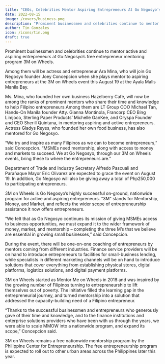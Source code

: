 ```yaml
---
title: "CEOs, Celebrities Mentor Aspiring Entrepreneurs At Go Negosyo’s 3m On Wheels"
date: 2022-08-15
image: /covers/business.png
description: "Prominent businessmen and celebrities continue to mentor active and aspiring entrepreneurs at Go Negosyo’s free entrepreneur mentoring program 3M on Wheels"
author: Tin Gonzales
icon: /icons/tin.png
draft: true
---
```




Prominent businessmen and celebrities continue to mentor active and aspiring entrepreneurs at Go Negosyo’s free entrepreneur mentoring program 3M on Wheels. 

Among them will be actress and entrepreneur Ara Mina, who will join Go Negosyo founder Joey Concepcion when she plays mentor to aspiring entrepreneurs at the 3M on Wheels event this August 19 at the Ayala Malls Manila Bay.
 
Ms. Mina, who founded her own business Hazelberry Café, will now be among the ranks of prominent mentors who share their time and knowledge to help Filipino entrepreneurs.Among them are LT Group COO Michael Tan, Hands-On Manila founder Atty. Gianna Montinola, Francorp CEO Bing Limjoco, Sterling Paper Products’ Michelle GanKee, and Oryspa Founder and CEO Sherill Quintana, in mentoring aspiring and active entrepreneurs. Actress Gladys Reyes, who founded her own food business, has also mentored for Go Negosyo.
 
“We try and inspire as many Filipinos as we can to become entrepreneurs,” said Concepcion. “MSMEs need mentorship, along with access to money and markets to succeed. We at Go Negosyo, through our 3M on Wheels events, bring these to where the entrepreneurs are.”
 
Department of Trade and Industry Secretary Alfredo Pascuali and Parañaque Mayor Eric Olivarez are expected to grace the event on August 19. In addition, Go Negosyo will also be giving away a total of Php250,000 to participating entrepreneurs.
 
3M on Wheels is Go Negosyo’s highly successful on-ground, nationwide  program for active and aspiring entrepreneurs. “3M” stands for Mentorship, Money, and Market, and reflects the wider scope of entrepreneurship assistance  it now offers  entrepreneurs.
 
“We felt that as Go Negosyo continues its mission of giving MSMEs access to business opportunities, we must expand it to the wider framework of money, market, and mentorship – completing the three M’s that we believe are essential in growing small businesses,” said Concepcion.
 
During the event, there will be one-on-one coaching of entrepreneurs by mentors coming from different industries. Finance service providers will be on hand to introduce entrepreneurs to facilities for small-business lending, while specialists in different marketing channels will be on hand to introduce solutions that cover everything from establishing physical stores, digital platforms, logistics solutions, and digital payment platforms.
 
3M on Wheels started as Mentor Me on Wheels in 2018 and was  inspired by the growing number of Filipinos turning to entrepreneurship to lift themselves out of poverty. The initiative filled the learning gap in the entrepreneurial journey, and turned mentorship into a solution that addressed the capacity-building need of a Filipino entrepreneur.
 
“Thanks to the successful businessmen and entrepreneurs who generously gave of their time and knowledge, and to the finance institutions and enterprise solutions providers who have been with us through the years, we were able to scale MMOW into a nationwide program, and expand its scope,” Concepcion said.
 
3M on Wheels remains a free nationwide mentorship program by the Philippine Center for Entrepreneurship. The free entrepreneurship program is expected to roll out to other urban areas across the Philippines later this year.
 


